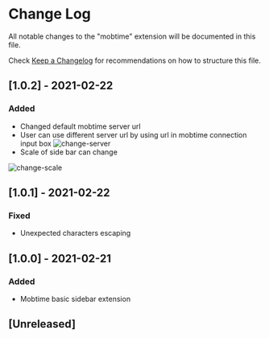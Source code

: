 # Change Log

All notable changes to the "mobtime" extension will be documented in this file.

Check [Keep a Changelog](http://keepachangelog.com/) for recommendations on how to structure this file.


## [1.0.2] - 2021-02-22
### Added
- Changed default mobtime server url
- User can use different server url by using url in mobtime connection input box
![change-server](https://github.com/mobtimeapp/mobtime-vscode-extension/raw/master/screenshots/Server-URL.gif)
- Scale of side bar can change

![change-scale](https://github.com/mobtimeapp/mobtime-vscode-extension/raw/master/screenshots/Change-Scale.gif)

## [1.0.1] - 2021-02-22
### Fixed
- Unexpected characters escaping

## [1.0.0] - 2021-02-21
### Added
- Mobtime basic sidebar extension
## [Unreleased]
